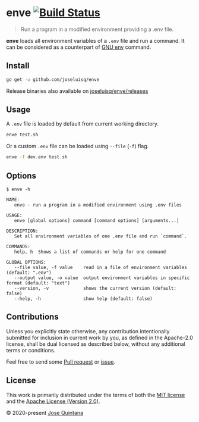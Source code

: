 # enve [![Build Status](https://travis-ci.com/joseluisq/enve.svg?branch=master)](https://travis-ci.com/joseluisq/enve)

> Run a program in a modified environment providing a .env file.

**enve** loads all environment variables of a `.env` file and run a command. It can be considered as a counterpart of [GNU env](https://www.gnu.org/software/coreutils/manual/html_node/env-invocation.html) command.

## Install

```sh
go get -u github.com/joseluisq/enve
```

Release binaries also available on [joseluisq/enve/releases](https://github.com/joseluisq/enve/releases)

## Usage

A `.env` file is loaded by default from current working directory.

```sh
enve test.sh
```

Or a custom `.env` file can be loaded using `--file` (`-f`) flag.

```sh
enve -f dev.env test.sh
```

## Options

```
$ enve -h

NAME:
   enve - run a program in a modified environment using .env files

USAGE:
   enve [global options] command [command options] [arguments...]

DESCRIPTION:
   Set all environment variables of one .env file and run `command`.

COMMANDS:
   help, h  Shows a list of commands or help for one command

GLOBAL OPTIONS:
   --file value, -f value    read in a file of environment variables (default: ".env")
   --output value, -o value  output environment variables in specific format (default: "text")
   --version, -v             shows the current version (default: false)
   --help, -h                show help (default: false)
```

## Contributions

Unless you explicitly state otherwise, any contribution intentionally submitted for inclusion in current work by you, as defined in the Apache-2.0 license, shall be dual licensed as described below, without any additional terms or conditions.

Feel free to send some [Pull request](https://github.com/joseluisq/enve/pulls) or [issue](https://github.com/joseluisq/enve/issues).

## License

This work is primarily distributed under the terms of both the [MIT license](LICENSE-MIT) and the [Apache License (Version 2.0)](LICENSE-APACHE).

© 2020-present [Jose Quintana](https://git.io/joseluisq)
